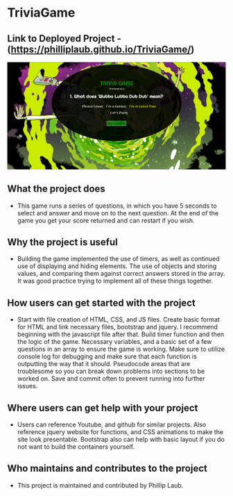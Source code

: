 # TriviaGame

## Link to Deployed Project - (https://philliplaub.github.io/TriviaGame/)

![Game Screenshot](./assets/images/triviagame.png)

## What the project does

* This game runs a series of questions, in which you have 5 seconds to select and answer and move on to the next question. At the end of the game you get your score returned and can restart if you wish.

## Why the project is useful

* Building the game implemented the use of timers, as well as continued use of displaying and hiding elements. The use of objects and storing values, and comparing them against correct answers stored in the array. It was good practice trying to implement all of these things together.

## How users can get started with the project

* Start with file creation of HTML, CSS, and JS files. Create basic format for HTML and link necessary files, bootstrap and jquery. I recommend beginning with the javascript file after that. Build timer function and then the logic of the game. Necessary variables, and a basic set of a few questions in an array to ensure the game is working. Make sure to utilize console log for debugging and make sure that each function is outputting the way that it should. Pseudocode areas that are troublesome so you can break down problems into sections to be worked on. Save and commit often to prevent running into further issues. 

## Where users can get help with your project

* Users can reference Youtube, and github for similar projects. Also reference jquery website for functions, and CSS animations to make the site look presentable. Bootstrap also can help with basic layout if you do not want to build the containers yourself. 

## Who maintains and contributes to the project

* This project is maintained and contributed by Phillip Laub.